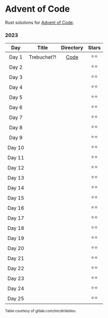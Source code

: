 # Advent of Code

Rust solutions for [Advent of Code](https://adventofcode.com/).

### 2023

|  Day   |    Title    |                                    Directory                                    | Stars |
| :----: | :---------: | :-----------------------------------------------------------------------------: | :---: |
| Day 1  | Trebuchet?! | [Code](https://github.com/oscar-lv/advent_of_code/tree/master/aoc_2023/src/bin) |  ⭐️⭐️   |
| Day 2  |             |                                                                                 |  ⭐️⭐️   |
| Day 3  |             |                                                                                 |  ⭐️⭐️   |
| Day 4  |             |                                                                                 |  ⭐️⭐️   |
| Day 5  |             |                                                                                 |  ⭐️⭐️   |
| Day 6  |             |                                                                                 |  ⭐️⭐️   |
| Day 7  |             |                                                                                 |  ⭐️⭐️   |
| Day 8  |             |                                                                                 |  ⭐️⭐️   |
| Day 9  |             |                                                                                 |  ⭐️⭐️   |
| Day 10 |             |                                                                                 |  ⭐️⭐️   |
| Day 11 |             |                                                                                 |  ⭐️⭐️   |
| Day 12 |             |                                                                                 |  ⭐️⭐️   |
| Day 13 |             |                                                                                 |  ⭐️⭐️   |
| Day 14 |             |                                                                                 |  ⭐️⭐️   |
| Day 15 |             |                                                                                 |  ⭐️⭐️   |
| Day 16 |             |                                                                                 |  ⭐️⭐️   |
| Day 17 |             |                                                                                 |  ⭐️⭐️   |
| Day 18 |             |                                                                                 |  ⭐️⭐️   |
| Day 19 |             |                                                                                 |  ⭐️⭐️   |
| Day 20 |             |                                                                                 |  ⭐️⭐️   |
| Day 21 |             |                                                                                 |  ⭐️⭐️   |
| Day 22 |             |                                                                                 |  ⭐️⭐️   |
| Day 23 |             |                                                                                 |  ⭐️⭐️   |
| Day 24 |             |                                                                                 |  ⭐️⭐️   |
| Day 25 |             |                                                                                 |  ⭐️⭐️   |

<sub> Table courtesy of gitlab.com/loicdiridollou